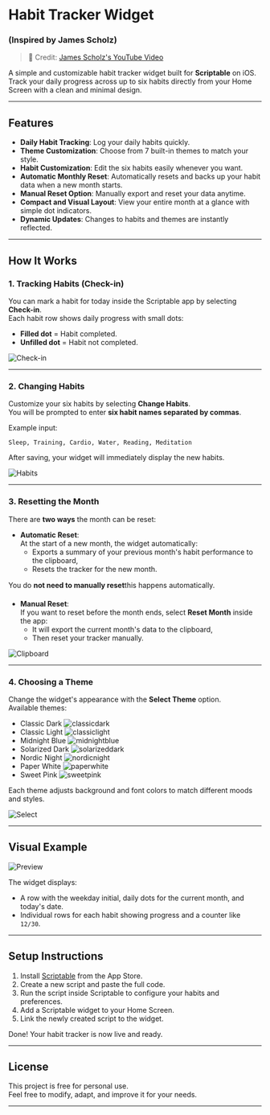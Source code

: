 # Habit Tracker Widget
### (Inspired by James Scholz)

> 🎥 Credit: [James Scholz's YouTube Video](https://youtu.be/Cu-IMFl37LA?t=138)

A simple and customizable habit tracker widget built for **Scriptable** on iOS.  
Track your daily progress across up to six habits directly from your Home Screen with a clean and minimal design.

---

## Features

- **Daily Habit Tracking**: Log your daily habits quickly.
- **Theme Customization**: Choose from 7 built-in themes to match your style.
- **Habit Customization**: Edit the six habits easily whenever you want.
- **Automatic Monthly Reset**: Automatically resets and backs up your habit data when a new month starts.
- **Manual Reset Option**: Manually export and reset your data anytime.
- **Compact and Visual Layout**: View your entire month at a glance with simple dot indicators.
- **Dynamic Updates**: Changes to habits and themes are instantly reflected.

---

## How It Works

### 1. Tracking Habits (Check-in)

You can mark a habit for today inside the Scriptable app by selecting **Check-in**.  
Each habit row shows daily progress with small dots:
- **Filled dot** = Habit completed.
- **Unfilled dot** = Habit not completed.

![Check-in](checkin.jpg)

---

### 2. Changing Habits

Customize your six habits by selecting **Change Habits**.  
You will be prompted to enter **six habit names separated by commas**.

Example input:
```
Sleep, Training, Cardio, Water, Reading, Meditation
```

After saving, your widget will immediately display the new habits.

![Habits](changehabits.jpg)

---

### 3. Resetting the Month

There are **two ways** the month can be reset:

- **Automatic Reset**:  
  At the start of a new month, the widget automatically:
  - Exports a summary of your previous month's habit performance to the clipboard,
  - Resets the tracker for the new month.

You do **not need to manually reset**this happens automatically.

- **Manual Reset**:  
  If you want to reset before the month ends, select **Reset Month** inside the app:
  - It will export the current month's data to the clipboard,
  - Then reset your tracker manually.

![Clipboard](clipboardnotification.jpg)

---

### 4. Choosing a Theme

Change the widget's appearance with the **Select Theme** option.  
Available themes:

- Classic Dark
![classicdark](classicdark.PNG)
- Classic Light
![classiclight](classicwhite.PNG)
- Midnight Blue
![midnightblue](midnightblue.PNG)
- Solarized Dark
![solarizeddark](solarizeddark.PNG)
- Nordic Night
![nordicnight](nordicnight.PNG)
- Paper White
![paperwhite](paperwhite.PNG)
- Sweet Pink
![sweetpink](sweetpink.PNG)

Each theme adjusts background and font colors to match different moods and styles.

![Select](themeselect.jpg)

---

## Visual Example

![Preview](classicdark.PNG)

The widget displays:
- A row with the weekday initial, daily dots for the current month, and today's date.
- Individual rows for each habit showing progress and a counter like `12/30`.

---

## Setup Instructions

1. Install [Scriptable](https://apps.apple.com/app/scriptable/id1405459188) from the App Store.
2. Create a new script and paste the full code.
3. Run the script inside Scriptable to configure your habits and preferences.
4. Add a Scriptable widget to your Home Screen.
5. Link the newly created script to the widget.

Done! Your habit tracker is now live and ready.

---

## License

This project is free for personal use.  
Feel free to modify, adapt, and improve it for your needs.

---
